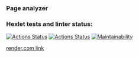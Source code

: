 ### Page analyzer

### Hexlet tests and linter status:
[![Actions Status](https://github.com/TolkienRools/python-project-83/actions/workflows/hexlet-check.yml/badge.svg)](https://github.com/TolkienRools/python-project-83/actions)
[![Actions Status](https://github.com/TolkienRools/python-project-83/actions/workflows/page-analyzer-check.yml/badge.svg)](https://github.com/TolkienRools/python-project-83/actions)
[![Maintainability](https://api.codeclimate.com/v1/badges/c6853a61be89c3dfd3bf/maintainability)](https://codeclimate.com/github/TolkienRools/python-project-83/maintainability)

[render.com link](https://python-project-83-ge25.onrender.com)